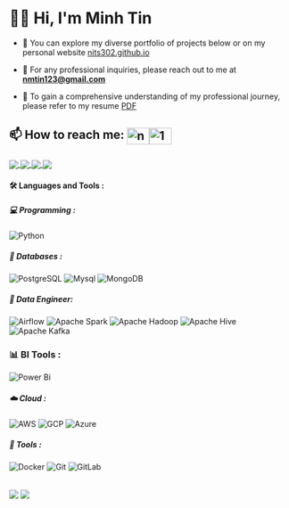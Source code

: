<h1>
  👋🏻 Hi,  I'm Minh Tin
</h1>


- 💼 You can explore my diverse portfolio of projects below or on my personal website [nits302.github.io](https://nits302.github.io/)

- 📧 For any professional inquiries, please reach out to me at **nmtin123@gmail.com**

- 📑 To gain a comprehensive understanding of my professional journey, please refer to my resume [PDF]()


## 📫 How to reach me: <a href="https://nmtin123@gmail.com" target="blank"><img align="center" src="https://img.icons8.com/color/48/000000/gmail--v2.png" alt="nmtin123@gmail.com" height="30" width="40" /></a></a><a href="https://www.linkedin.com/in/nmtin0233/" target="blank"><img align="center" src="https://raw.githubusercontent.com/rahuldkjain/github-profile-readme-generator/master/src/images/icons/Social/linked-in-alt.svg" alt="1" height="30" width="40" /></a>



###  

<a href="https://github.com/nits302/Crypto_Real-Time_Data_Streaming">
  <img align="center" src="https://github-readme-stats-sigma-five.vercel.app/api/pin/?username=nits302&repo=Crypto_Real-Time_Data_Streaming&theme=radical" />
</a> 

<a href="https://github.com/nits302/Change_Data_Capture_Streaming">
  <img align="center" src="https://github-readme-stats-sigma-five.vercel.app/api/pin/?username=nits302&repo=Change_Data_CaptureStreaming&theme=radical" />
</a> 

<a href="https://github.com/nits302/Reddit_ETL_Pipilne">
  <img align="center" src="https://github-readme-stats-sigma-five.vercel.app/api/pin/?username=nits302&repo=Reddit_ETL_Pipilne&theme=radical" />
</a> 

<a href="https://github.com/nits302/DVD_Rental_Pipeline">
  <img align="center" src="https://github-readme-stats-sigma-five.vercel.app/api/pin/?username=nits302&repo=DVD_Rental_Pipeline&theme=radical" />
</a> 



#### :hammer_and_wrench: Languages and Tools :

##### 💻 Programming : 

![Python](https://img.shields.io/badge/-Python-000000?style=flat&logo=python&logoColor=ffffff&labelColor=3776AB)

##### 💾 Databases : 

![PostgreSQL](https://img.shields.io/badge/PostgreSQL-000000?style=flat&logo=postgresql&logoColor=white&labelColor=316192)
![Mysql](https://img.shields.io/badge/MySQL-000000?style=flat&logo=mysql&logoColor=white&labelColor=2300f)
![MongoDB](https://img.shields.io/badge/-MongoDB-000000?style=flat&logo=mongodb&logoColor=ffffff&labelColor=47A248)

##### 🤖 Data Engineer: 


![Airflow](https://img.shields.io/badge/Apache%20Airflow-000000?style=flat&logo=Apache-Airflow&logoColor=white&labelColor=017CEE)
![Apache Spark](https://img.shields.io/badge/Apache%20Spark-FDEE21?style=flat-square&logo=apachespark&logoColor=black)
![Apache Hadoop](https://img.shields.io/badge/Apache%20Hadoop-66CCFF?style=for-the-badge&logo=apachehadoop&logoColor=black)
![Apache Hive](https://img.shields.io/badge/Apache%20Hive-FDEE21?style=for-the-badge&logo=apachehive&logoColor=black)
![Apache Kafka](https://img.shields.io/badge/Apache%20Kafka-000?style=for-the-badge&logo=apachekafka)

### 📊 BI  Tools : 
![Power Bi](https://img.shields.io/badge/power_bi-F2C811?style=for-the-badge&logo=powerbi&logoColor=black)

##### ☁️ Cloud : 

![AWS](https://img.shields.io/badge/Amazon%20AWS-000000?style=flat&logo=amazon-aws&logoColor=white&labelColor=FF9900)
![GCP](https://img.shields.io/badge/Google%20Cloud-000000?style=flat&logo=google-Cloud&logoColor=white&labelColor=4285F4)
![Azure](https://img.shields.io/badge/Microsoft%20Azure-000000?style=flat&logo=Microsoft-Azure&logoColor=white&labelColor=0078D4)

##### 🔨 Tools : 

![Docker](https://img.shields.io/badge/Docker-000000?style=flat&logo=Docker&logoColor=white&labelColor=2496ED)
![Git](https://img.shields.io/badge/Git-000000?style=flat&logo=Git&logoColor=white&labelColor=F05032)
![GitLab](https://img.shields.io/badge/Gitlab-000000?style=flat&logo=Gitlab&logoColor=white&labelColor=E97627)

 <br>
<!-- If you forked this repo, Change the username as yours -->
  <img align="center" src="https://github-readme-stats.vercel.app/api/top-langs/?username=nits302&theme=radical&langs_count=3" />
  <img align="center" src="https://github-readme-stats.vercel.app/api?username=nits302&show_icons=true&theme=radical&line_height=27" />
   
<br>
